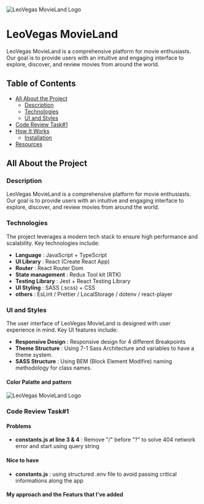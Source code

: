 ![LeoVegas MovieLand Logo](path_to_your_logo)

# LeoVegas MovieLand

LeoVegas MovieLand is a comprehensive platform for movie enthusiasts. Our goal is to provide users with an intuitive and engaging interface to explore, discover, and review movies from around the world.

## Table of Contents

- [All About the Project](#all-about-the-project)
  - [Description](#description)
  - [Technologies](#technologies)
  - [UI and Styles](#ui-and-styles)
- [Code Review Task#1](#code-review)
- [How It Works](#how-it-works)
  - [Installation](#installation)
- [Resources](#resources)

## All About the Project

### Description

LeoVegas MovieLand is a comprehensive platform for movie enthusiasts. Our goal is to provide users with an intuitive and engaging interface to explore, discover, and review movies from around the world.

### Technologies

The project leverages a modern tech stack to ensure high performance and scalability. Key technologies include:

- **Language** : JavaScript + TypeScript
- **UI Library** : React (Create React App)
- **Router** : React Router Dom
- **State management** : Redux Tool kit (RTK)
- **Testing Library** : Jest + React Testing Library
- **UI Styling** : SASS (.scss) + CSS
- **others** : EsLint / Prettier / LocalStorage / dotenv / react-player

### UI and Styles

The user interface of LeoVegas MovieLand is designed with user experience in mind. Key UI features include:

- **Responsive Design** : Responsive design for 4 different Breakpoints
- **Theme Structure** : Using 7-1 Sass Architecture and variables to have a theme system.
- **SASS Structure** : Using BEM (Block Element Modifire) naming methodology for class names.

#### Color Palatte and pattern

![LeoVegas MovieLand Logo](path_to_your_logo)

### Code Review Task#1

#### Problems

- **constants.js at line 3 & 4** : Remove "/" before "?" to solve 404 network error and start using query string

#### Nice to have

- **constants.js** : using structured .env file to avoid passing critical informations along the app

#### My approach and the Featurs that I've added
